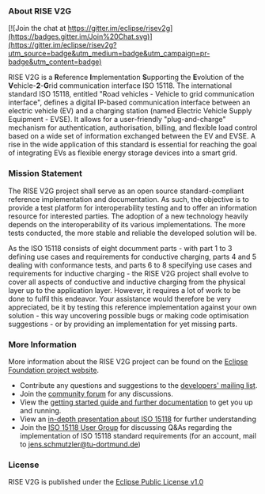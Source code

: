 ### About RISE V2G

[![Join the chat at https://gitter.im/eclipse/risev2g](https://badges.gitter.im/Join%20Chat.svg)](https://gitter.im/eclipse/risev2g?utm_source=badge&utm_medium=badge&utm_campaign=pr-badge&utm_content=badge)

RISE V2G is a **R**eference **I**mplementation **S**upporting the **E**volution of the **V**ehicle-**2**-**G**rid communication interface ISO 15118.
The international standard ISO 15118, entitled "Road vehicles - Vehicle to grid communication interface", defines a digital IP-based communication interface between an electric vehicle (EV) and a charging station (named Electric Vehicle Supply Equipment - EVSE). It allows for a user-friendly "plug-and-charge" mechanism for authentication, authorisation, billing, and flexible load control based on a wide set of information exchanged between the EV and EVSE.
A rise in the wide application of this standard is essential for reaching the goal of integrating EVs as flexible energy storage devices into a smart grid.


### Mission Statement
The RISE V2G project shall serve as an open source standard-compliant reference implementation and documentation. As such, the objective is to provide a test platform for interoperability testing and to offer an information resource for interested parties. The adoption of a new technology heavily depends on the interoperability of its various implementations. The more tests conducted, the more stable and reliable the developed solution will be.

As the ISO 15118 consists of eight documment parts - with part 1 to 3 defining use cases and requirements for conductive charging, parts 4 and 5 dealing with conformance tests, and parts 6 to 8 specifying use cases and requirements for inductive charging - the RISE V2G project shall evolve to cover all aspects of conductive and inductive charging from the physical layer up to the application layer. However, it requires a lot of work to be done to fulfil this endeavor.
Your assistance would therefore be very appreciated, be it by testing this reference implementation against your own solution - this way uncovering possible bugs or making code optimisation suggestions - or by providing an implementation for yet missing parts.

### More Information
More information about the RISE V2G project can be found on the [Eclipse Foundation project website](http://www.eclipse.org/risev2g). 

- Contribute any questions and suggestions to the [developers' mailing list](https://dev.eclipse.org/mailman/listinfo/risev2g-dev).
- Join the [community forum](http://www.eclipse.org/forums/index.php?t=thread&frm_id=310) for any discussions.
- View the [getting started guide and further documentation](https://wiki.eclipse.org/RISE_V2G) to get you up and running.
- View an [in-depth presentation about ISO 15118](http://www.smart-v2g.info/blog/wp-content/uploads/2015/12/ISO-15118-Workshop-1.10.2015-Public-Download.pdf) for further understanding
- Join the [ISO 15118 User Group](http://extmgmt.kn.e-technik.tu-dortmund.de/) for discussing Q&As regarding the implementation of ISO 15118 standard requirements (for an account, mail to jens.schmutzler@tu-dortmund.de)

### License
RISE V2G is published under the [Eclipse Public License v1.0](http://projects.eclipse.org/content/eclipse-public-license-1.0)
